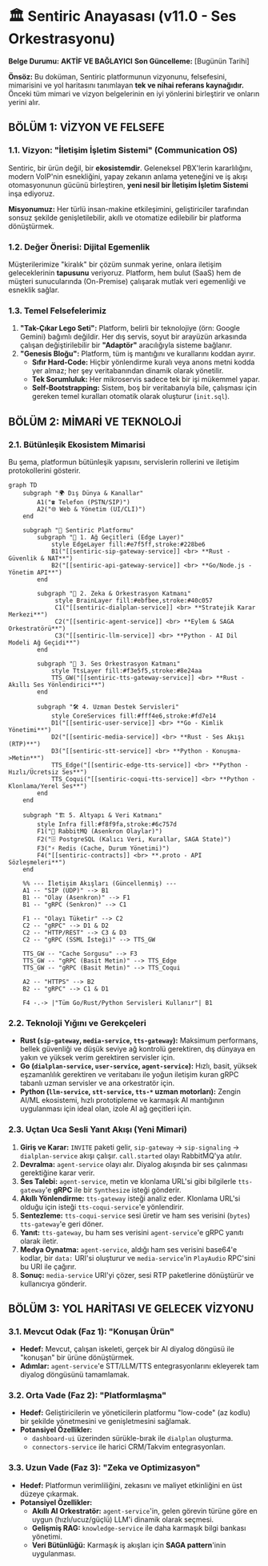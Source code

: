 # 🏛️ Sentiric Anayasası (v11.0 - Ses Orkestrasyonu)

**Belge Durumu:** **AKTİF VE BAĞLAYICI**
**Son Güncelleme:** [Bugünün Tarihi]

**Önsöz:** Bu doküman, Sentiric platformunun vizyonunu, felsefesini, mimarisini ve yol haritasını tanımlayan **tek ve nihai referans kaynağıdır.** Önceki tüm mimari ve vizyon belgelerinin en iyi yönlerini birleştirir ve onların yerini alır.

## **BÖLÜM 1: VİZYON VE FELSEFE**

### **1.1. Vizyon: "İletişim İşletim Sistemi" (Communication OS)**

Sentiric, bir ürün değil, bir **ekosistemdir**. Geleneksel PBX'lerin kararlılığını, modern VoIP'nin esnekliğini, yapay zekanın anlama yeteneğini ve iş akışı otomasyonunun gücünü birleştiren, **yeni nesil bir İletişim İşletim Sistemi** inşa ediyoruz.

**Misyonumuz:** Her türlü insan-makine etkileşimini, geliştiriciler tarafından sonsuz şekilde genişletilebilir, akıllı ve otomatize edilebilir bir platforma dönüştürmek.

### **1.2. Değer Önerisi: Dijital Egemenlik**

Müşterilerimize "kiralık" bir çözüm sunmak yerine, onlara iletişim geleceklerinin **tapusunu** veriyoruz. Platform, hem bulut (SaaS) hem de müşteri sunucularında (On-Premise) çalışarak mutlak veri egemenliği ve esneklik sağlar.

### **1.3. Temel Felsefelerimiz**

1.  **"Tak-Çıkar Lego Seti":** Platform, belirli bir teknolojiye (örn: Google Gemini) bağımlı değildir. Her dış servis, soyut bir arayüzün arkasında çalışan değiştirilebilir bir **"Adaptör"** aracılığıyla sisteme bağlanır.
2.  **"Genesis Bloğu":** Platform, tüm iş mantığını ve kurallarını koddan ayırır.
    *   **Sıfır Hard-Code:** Hiçbir yönlendirme kuralı veya anons metni kodda yer almaz; her şey veritabanından dinamik olarak yönetilir.
    *   **Tek Sorumluluk:** Her mikroservis sadece tek bir işi mükemmel yapar.
    *   **Self-Bootstrapping:** Sistem, boş bir veritabanıyla bile, çalışması için gereken temel kuralları otomatik olarak oluşturur (`init.sql`).

## **BÖLÜM 2: MİMARİ VE TEKNOLOJİ**

### **2.1. Bütünleşik Ekosistem Mimarisi**

Bu şema, platformun bütünleşik yapısını, servislerin rollerini ve iletişim protokollerini gösterir.

```mermaid
graph TD
    subgraph "🌍 Dış Dünya & Kanallar"
        A1("☎️ Telefon (PSTN/SIP)")
        A2("🌐 Web & Yönetim (UI/CLI)")
    end

    subgraph "🚀 Sentiric Platformu"
        subgraph "🔌 1. Ağ Geçitleri (Edge Layer)"
            style EdgeLayer fill:#e7f5ff,stroke:#228be6
            B1("[[sentiric-sip-gateway-service]] <br> **Rust - Güvenlik & NAT**")
            B2("[[sentiric-api-gateway-service]] <br> **Go/Node.js - Yönetim API**")
        end

        subgraph "🧠 2. Zeka & Orkestrasyon Katmanı"
             style BrainLayer fill:#ebfbee,stroke:#40c057
             C1("[[sentiric-dialplan-service]] <br> **Stratejik Karar Merkezi**")
             C2("[[sentiric-agent-service]] <br> **Eylem & SAGA Orkestratörü**")
             C3("[[sentiric-llm-service]] <br> **Python - AI Dil Modeli Ağ Geçidi**")
        end
        
        subgraph "🎤 3. Ses Orkestrasyon Katmanı"
            style TtsLayer fill:#f3e5f5,stroke:#8e24aa
            TTS_GW("[[sentiric-tts-gateway-service]] <br> **Rust - Akıllı Ses Yönlendirici**")
        end

        subgraph "🛠️ 4. Uzman Destek Servisleri"
            style CoreServices fill:#fff4e6,stroke:#fd7e14
            D1("[[sentiric-user-service]] <br> **Go - Kimlik Yönetimi**")
            D2("[[sentiric-media-service]] <br> **Rust - Ses Akışı (RTP)**")
            D3("[[sentiric-stt-service]] <br> **Python - Konuşma->Metin**")
            TTS_Edge("[[sentiric-edge-tts-service]] <br> **Python - Hızlı/Ücretsiz Ses**")
            TTS_Coqui("[[sentiric-coqui-tts-service]] <br> **Python - Klonlama/Yerel Ses**")
        end
    end

    subgraph "🏗️ 5. Altyapı & Veri Katmanı"
        style Infra fill:#f8f9fa,stroke:#6c757d
        F1("🐇 RabbitMQ (Asenkron Olaylar)")
        F2("🗄️ PostgreSQL (Kalıcı Veri, Kurallar, SAGA State)")
        F3("⚡ Redis (Cache, Durum Yönetimi)")
        F4("[[sentiric-contracts]] <br> **.proto - API Sözleşmeleri**")
    end

    %% --- İletişim Akışları (Güncellenmiş) ---
    A1 -- "SIP (UDP)" --> B1
    B1 -- "Olay (Asenkron)" --> F1
    B1 -- "gRPC (Senkron)" --> C1
    
    F1 -- "Olayı Tüketir" --> C2
    C2 -- "gRPC" --> D1 & D2
    C2 -- "HTTP/REST" --> C3 & D3
    C2 -- "gRPC (SSML İsteği)" --> TTS_GW
    
    TTS_GW -- "Cache Sorgusu" --> F3
    TTS_GW -- "gRPC (Basit Metin)" --> TTS_Edge
    TTS_GW -- "gRPC (Basit Metin)" --> TTS_Coqui
    
    A2 -- "HTTPS" --> B2
    B2 -- "gRPC" --> C1 & D1
    
    F4 -.-> |"Tüm Go/Rust/Python Servisleri Kullanır"| B1
```

### **2.2. Teknoloji Yığını ve Gerekçeleri**

*   **Rust (`sip-gateway`, `media-service`, `tts-gateway`):** Maksimum performans, bellek güvenliği ve düşük seviye ağ kontrolü gerektiren, dış dünyaya en yakın ve yüksek verim gerektiren servisler için.
*   **Go (`dialplan-service`, `user-service`, `agent-service`):** Hızlı, basit, yüksek eşzamanlılık gerektiren ve veritabanı ile yoğun iletişim kuran gRPC tabanlı uzman servisler ve ana orkestratör için.
*   **Python (`llm-service`, `stt-service`, `tts-*` uzman motorları):** Zengin AI/ML ekosistemi, hızlı prototipleme ve karmaşık AI mantığının uygulanması için ideal olan, izole AI ağ geçitleri için.

### **2.3. Uçtan Uca Sesli Yanıt Akışı (Yeni Mimari)**

1.  **Giriş ve Karar:** `INVITE` paketi gelir, `sip-gateway` -> `sip-signaling` -> `dialplan-service` akışı çalışır. `call.started` olayı RabbitMQ'ya atılır.
2.  **Devralma:** `agent-service` olayı alır. Diyalog akışında bir ses çalınması gerektiğine karar verir.
3.  **Ses Talebi:** `agent-service`, metin ve klonlama URL'si gibi bilgilerle `tts-gateway`'e **gRPC** ile bir `Synthesize` isteği gönderir.
4.  **Akıllı Yönlendirme:** `tts-gateway` isteği analiz eder. Klonlama URL'si olduğu için isteği `tts-coqui-service`'e yönlendirir.
5.  **Sentezleme:** `tts-coqui-service` sesi üretir ve ham ses verisini (`bytes`) `tts-gateway`'e geri döner.
6.  **Yanıt:** `tts-gateway`, bu ham ses verisini `agent-service`'e gRPC yanıtı olarak iletir.
7.  **Medya Oynatma:** `agent-service`, aldığı ham ses verisini base64'e kodlar, bir `data:` URI'si oluşturur ve `media-service`'in `PlayAudio` RPC'sini bu URI ile çağırır.
8.  **Sonuç:** `media-service` URI'yi çözer, sesi RTP paketlerine dönüştürür ve kullanıcıya gönderir.


## **BÖLÜM 3: YOL HARİTASI VE GELECEK VİZYONU**

### **3.1. Mevcut Odak (Faz 1): "Konuşan Ürün"**

*   **Hedef:** Mevcut, çalışan iskeleti, gerçek bir AI diyalog döngüsü ile "konuşan" bir ürüne dönüştürmek.
*   **Adımlar:** `agent-service`'e STT/LLM/TTS entegrasyonlarını ekleyerek tam diyalog döngüsünü tamamlamak.

### **3.2. Orta Vade (Faz 2): "Platformlaşma"**

*   **Hedef:** Geliştiricilerin ve yöneticilerin platformu "low-code" (az kodlu) bir şekilde yönetmesini ve genişletmesini sağlamak.
*   **Potansiyel Özellikler:**
    *   `dashboard-ui` üzerinden sürükle-bırak ile `dialplan` oluşturma.
    *   `connectors-service` ile harici CRM/Takvim entegrasyonları.

### **3.3. Uzun Vade (Faz 3): "Zeka ve Optimizasyon"**

*   **Hedef:** Platformun verimliliğini, zekasını ve maliyet etkinliğini en üst düzeye çıkarmak.
*   **Potansiyel Özellikler:**
    *   **Akıllı AI Orkestratör:** `agent-service`'in, gelen görevin türüne göre en uygun (hızlı/ucuz/güçlü) LLM'i dinamik olarak seçmesi.
    *   **Gelişmiş RAG:** `knowledge-service` ile daha karmaşık bilgi bankası yönetimi.
    *   **Veri Bütünlüğü:** Karmaşık iş akışları için **SAGA pattern**'inin uygulanması.
